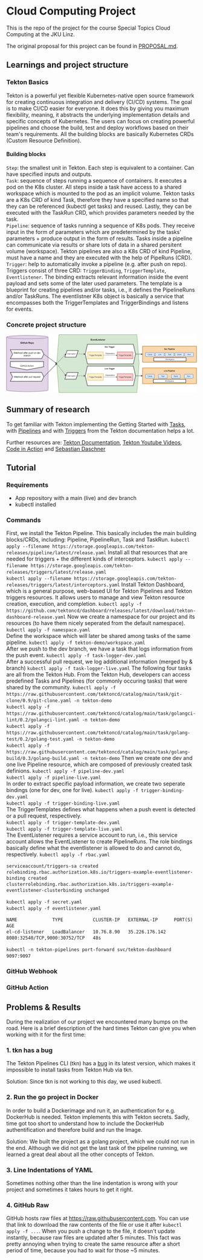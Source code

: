 # Cloud Computing Project

This is the repo of the project for the course Special Topics Cloud Computing at the JKU Linz.

The original proposal for this project can be found in [PROPOSAL.md](PROPOSAL.md).


## Learnings and project structure

### Tekton Basics
Tekton is a powerful yet flexible Kubernetes-native open source framework for creating continuous integration and delivery (CI/CD) systems. The goal is to make CI/CD easier for everyone. It does this by giving you maximum flexibility, meaning, it abstracts the underlying implementation details and specific concepts of Kubernetes. The users can focus on creating powerful pipelines and choose the build, test and deploy workflows based on their team's requirements. All the building blocks are basically Kubernetes CRDs (Custom Resource Definition). 

#### Building blocks
`Step`: the smallest unit in Tekton. Each step is equivalent to a container. Can have specified inputs and outputs.  
`Task`: sequence of steps running a sequence of containers. It executes a pod on the K8s cluster. All steps inside a task have access to a shared workspace which is mounted to the pod as an implicit volume. Tekton tasks are a K8s CRD of kind Task, therefore they have a specified name so that they can be referenced (kubectl get tasks) and reused. Lastly, they can be executed with the TaskRun CRD, which provides parameters needed by the task.  
`Pipeline`: sequence of tasks running a sequence of K8s pods. They receive input in the form of parameters which are predetermined by the tasks' parameters + produce output in the form of results. Tasks inside a pipeline can communicate via results or share lots of data in a shared persitent volume (workspace). Tekton pipelines are also a K8s CRD of kind Pipeline, must have a name and they are executed with the help of PipeRuns (CRD).  
`Trigger`: help to automatically invoke a pipeline (e.g. after push on repo). Triggers consist of three CRD: `TriggerBinding`, `TriggerTemplate`, `Eventlistener`. The binding extracts relevant information inside the event payload and sets some of the later used parameters. The template is a blueprint for creating pipelines and/or tasks, i.e., it defines the PipelineRuns and/or TaskRuns. The eventlistner K8s object is basically a service that encompasses both the TriggerTemplates and TriggerBindings and listens for events.

### Concrete project structure
![project_structure](project_structure.png)

## Summary of research
To get familiar with Tekton implementing the Getting Started with [Tasks](https://tekton.dev/docs/getting-started/tasks/), with [Pipelines](https://tekton.dev/docs/getting-started/pipelines/) and with [Triggers](https://tekton.dev/docs/getting-started/triggers/) from the Tekton documentation helps a lot. 

Further resources are: [Tekton Documentation](https://tekton.dev/docs/),
[Tekton Youtube Videos](https://tekton.dev/docs/getting-started/), [Code in Action](https://www.youtube.com/playlist?list=PLeLcvrwLe185j54ZV-CoPjeixY8GjEwVB) and [Sebastian Daschner](https://www.youtube.com/playlist?list=PLEV9ul4qfGOYLooAW9hnekIOyCMtI7zaZ)

## Tutorial

### Requirements
- App repository with a main (live) and dev branch
- kubectl installed

### Commands
First, we install the Tekton Pipeline. This basically includes the main building blocks/CRDs, including: Pipeline, PipelineRun, Task and TaskRun.
`kubectl apply --filename https://storage.googleapis.com/tekton-releases/pipeline/latest/release.yaml` 
Install all that resources that are needed for triggers + the different kinds of interceptors.
`kubectl apply --filename https://storage.googleapis.com/tekton-releases/triggers/latest/release.yaml`    
`kubectl apply --filename https://storage.googleapis.com/tekton-releases/triggers/latest/interceptors.yaml`
Install Tekton Dashboard, which is a general purpose, web-based UI for Tekton Pipelines and Tekton triggers resources. It allows users to manage and view Tekton resource creation, execution, and completion.
`kubectl apply -f https://github.com/tektoncd/dashboard/releases/latest/download/tekton-dashboard-release.yaml` 
Now we create a namespace for our project and its resources (to have them nicely seperated from the default namespace). 
`kubectl apply -f namespace.yaml`  
Define the workspace which will later be shared among tasks of the same pipeline.
`kubectl apply -f tekton-demo/workspace.yaml`  
After we push to the dev branch, we have a task that logs information from the push event.
`kubectl apply -f task-logger-dev.yaml`  
After a successful pull request, we log additional information (merged by & branch)
`kubectl apply -f task-logger-live.yaml`
The following four tasks are all from the Tekton Hub. From the Tekton Hub, developers can access predefined Tasks and Pipelines (for commonly occuring tasks) that were shared by the community. 
`kubectl apply -f https://raw.githubusercontent.com/tektoncd/catalog/main/task/git-clone/0.9/git-clone.yaml -n tekton-demo`  
`kubectl apply -f https://raw.githubusercontent.com/tektoncd/catalog/main/task/golangci-lint/0.2/golangci-lint.yaml -n tekton-demo`  
`kubectl apply -f https://raw.githubusercontent.com/tektoncd/catalog/main/task/golang-test/0.2/golang-test.yaml -n tekton-demo`  
`kubectl apply -f https://raw.githubusercontent.com/tektoncd/catalog/main/task/golang-build/0.3/golang-build.yaml -n tekton-demo` 
Then we create one dev and one live Pipeline resource, which are composed of previously created task definions. 
`kubectl apply -f pipeline-dev.yaml`    
`kubectl apply -f pipeline-live.yaml`  
In order to extract specific payload information, we create two seperate bindings (one for dev, one for live). 
`kubectl apply -f trigger-binding-dev.yaml`  
`kubectl apply -f trigger-binding-live.yaml`  
The TriggerTemplates defines what happens when a push event is detected or a pull request, respectively.  
`kubectl apply -f trigger-template-dev.yaml`  
`kubectl apply -f trigger-template-live.yaml`  
The EventListener requires a service account to run, i.e., this service account allows the EventListener to create PipelineRuns. The role bindings basically define what the eventlistener is allowed to do and cannot do, respectively. 
`kubectl apply -f rbac.yaml`  
```
serviceaccount/triggers-sa created
rolebinding.rbac.authorization.k8s.io/triggers-example-eventlistener-binding created
clusterrolebinding.rbac.authorization.k8s.io/triggers-example-eventlistener-clusterbinding unchanged
```
`kubectl apply -f secret.yaml`  
`kubectl apply -f eventlistener.yaml`  
```
NAME             TYPE           CLUSTER-IP   EXTERNAL-IP      PORT(S)                         AGE
el-cd-listener   LoadBalancer   10.76.8.90   35.226.176.142   8080:32540/TCP,9000:30752/TCP   48s
```  
`kubectl -n tekton-pipelines port-forward svc/tekton-dashboard 9097:9097`  

### GitHub Webhook

### GitHub Action

## Problems & Results
During the realization of our project we encountered many bumps on the road. Here is a brief description of the hard times Tekton can give you when working with it for the first time:

### 1. tkn has a bug
The Tekton Pipelines CLI (tkn) has a [bug](https://github.com/tektoncd/cli/issues/1837) in its latest version, which makes it impossible to install tasks from Tekton Hub via tkn. 

Solution: Since tkn is not working to this day, we used kubectl.

### 2. Run the go project in Docker
In order to build a Dockerimage and run it, an authentication for e.g. DockerHub is needed. Tekton implements this with Tekton secrets. Sadly, time got too short to understand how to include the DockerHub authentification and therefore build and run the Image.

Solution: We built the project as a golang project, which we could not run in the end. 
Although we did not get the last task of the pipeline running, we learned a great deal about all the other concepts of Tekton.

### 3. Line Indentations of YAML
Sometimes nothing other than the line indentation is wrong with your project and sometimes it takes hours to get it right.

### 4. GitHub Raw
GitHub hosts raw files at https://raw.githubusercontent.com. You can use that link to download the raw contents of the file or use it after `kubectl apply -f ...`. When you push a change to the file, it doesn't update instantly, because raw files are updated after 5 minutes. This fact was pretty annoying when trying to create the same resource after a short period of time, because you had to wait for those ~5 minutes.  
